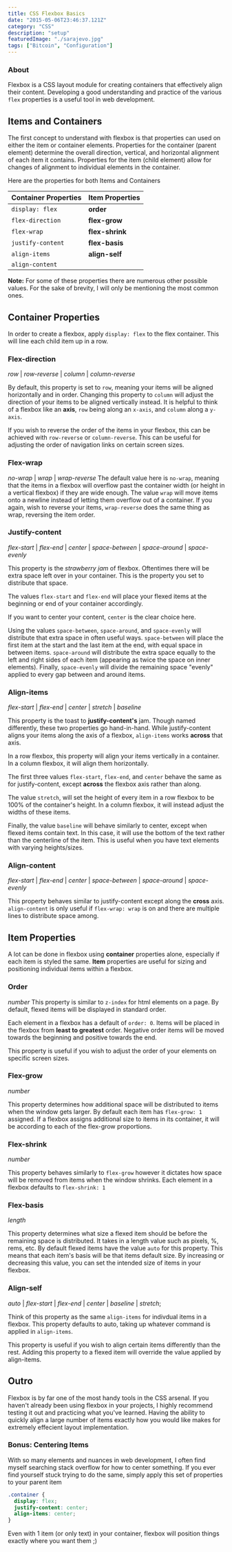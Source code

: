 ```yaml
---
title: CSS Flexbox Basics
date: "2015-05-06T23:46:37.121Z"
category: "CSS"
description: "setup"
featuredImage: "./sarajevo.jpg"
tags: ["Bitcoin", "Configuration"]
---
```


### About
Flexbox is a CSS layout module for creating containers that effectively align their content. Developing a good understanding and practice of the various `flex` properties is a useful tool in web development.

## Items and Containers
The first concept to understand with flexbox is that properties can used on either the item or container elements. Properties for the container (parent element) determine the overall direction, vertical, and horizontal alignment of each item it contains. Properties for the item (child element) allow for changes of alignment to individual elements in the container. 

Here are the properties for both Items and Containers

| Container Properties  | Item Properties    |
| --------------------- | ------------------ |
| `display: flex`       | **order**          |
| `flex-direction`      | **flex-grow**      |
| `flex-wrap`           | **flex-shrink**    |
| `justify-content`     | **flex-basis**     |
| `align-items`         | **align-self**     |
| `align-content`       |                    |
  
**Note:** For some of these properties there are numerous other possible values. For the sake of brevity, I will only be mentioning the most common ones.

## Container Properties
In order to create a flexbox, apply `display: flex` to the flex container. This will line each child item up in a row.
  
### Flex-direction
*row* | *row-reverse* | *column* | *column-reverse*  
  
By default, this property is set to `row`, meaning your items will be aligned horizontally and in order. Changing this property to `column` will adjust the direction of your items to be aligned vertically instead. It is helpful to think of a flexbox like an **axis**, `row` being along an `x-axis`, and `column` along a `y-axis`.

If you wish to reverse the order of the items in your flexbox, this can be achieved with `row-reverse` or `column-reverse`. This can be useful for adjusting the order of navigation links on certain screen sizes.

### Flex-wrap
*no-wrap* | *wrap* | *wrap-reverse*
The default value here is `no-wrap`, meaning that the items in a flexbox will overflow past the container width (or height in a vertical flexbox) if they are wide enough. The value `wrap` will move items onto a newline instead of letting them overflow out of a container. If you again, wish to reverse your items, `wrap-reverse` does the same thing as wrap, reversing the item order.

### Justify-content
*flex-start* | *flex-end* | *center* | *space-between* | *space-around* | *space-evenly*  
  
This property is the *strawberry jam* of flexbox. Oftentimes there will be extra space left over in your container. This is the property you set to distribute that space. 

The values `flex-start` and `flex-end` will place your flexed items at the beginning or end of your container accordingly.

If you want to center your content, `center` is the clear choice here.

Using the values `space-between`, `space-around`, and `space-evenly` will distribute that extra space in often useful ways. `space-between` will place the first item at the start and the last item at the end, with equal space in between items. `space-around` will distribute the extra space equally to the left and right sides of each item (appearing as twice the space on inner elements). Finally, `space-evenly` will divide the remaining space "evenly" applied to every gap between and around items.

### Align-items
*flex-start* | *flex-end* | *center* | *stretch* | *baseline*  
  
This property is the toast to **justify-content's** jam. Though named differently, these two properties go hand-in-hand. While justify-content aligns your items along the axis of a flexbox, `align-items` works  **across** that axis. 

In a row flexbox, this property will align your items vertically in a container. In a column flexbox, it will align them horizontally.

The first three values `flex-start`, `flex-end`, and `center` behave the same as for justify-content, except **across** the flexbox axis rather than along.

The value `stretch`, will set the height of every item in a row flexbox to be 100% of the container's height. In a column flexbox, it will instead adjust the widths of these items.

Finally, the value `baseline` will behave similarly to center, except when flexed items contain text. In this case, it will use the bottom of the text rather than the centerline of the item. This is useful when you have text elements with varying heights/sizes. 


### Align-content
*flex-start* | *flex-end* | *center* | *space-between* | *space-around* | *space-evenly*  
     
This property behaves similar to justify-content except along the **cross** axis. `align-content` is only useful if `flex-wrap: wrap` is on and there are multiple lines to distribute space among.

## Item Properties
A lot can be done in flexbox using **container** properties alone, especially if each item is styled the same. **Item** properties are useful for sizing and positioning individual items within a flexbox.

### Order
*number*
This property is similar to `z-index` for html elements on a page. By default, flexed items will be displayed in standard order. 

Each element in a flexbox has a default of `order: 0`. Items will be placed in the flexbox from **least to greatest** order. Negative order items will be moved towards the beginning and positive towards the end.

This property is useful if you wish to adjust the order of your elements on specific screen sizes.
 
### Flex-grow  
*number*  
  
This property determines how additional space will be distributed to items when the window gets larger. By default each item has `flex-grow: 1` assigned. If a flexbox assigns additional size to items in its container, it will be according to each of the flex-grow proportions.

### Flex-shrink
*number*
  
This property behaves similarly to `flex-grow` however it dictates how space will be removed from items when the window shrinks. Each element in a flexbox defaults to `flex-shrink: 1`

### Flex-basis
*length*
  
This property determines what size a flexed item should be before the remaining space is distributed. It takes in a length value such as pixels, %, rems, etc. By default flexed items have the value `auto` for this property. This means that each item's basis will be that items default size. By increasing or decreasing this value, you can set the intended size of items in your flexbox.

### Align-self
*auto* | *flex-start* | *flex-end* | *center* | *baseline* | *stretch*;

Think of this property as the same `align-items` for indivdual items in a flexbox. This property defaults to auto, taking up whatever command is applied in `align-items`.

This property is useful if you wish to align certain items differently than the rest. Adding this property to a flexed item will override the value applied by align-items.

## Outro
Flexbox is by far one of the most handy tools in the CSS arsenal. If you haven't already been using flexbox in your projects, I highly recommend testing it out and practicing what you've learned. Having the ability to quickly align a large number of items exactly how you would like makes for extremely effecient layout implementation.

### Bonus: Centering Items
With so many elements and nuances in web development, I often find myself searching stack overflow for how to center something. If you ever find yourself stuck trying to do the same, simply apply this set of properties to your parent item
```css
.container {
  display: flex;
  justify-content: center;
  align-items: center;
}
```
Even with 1 item (or only text) in your container, flexbox will position things exactly where you want them ;)